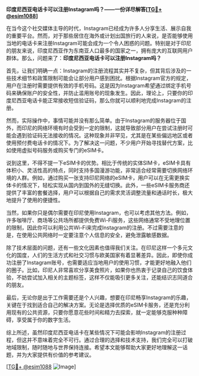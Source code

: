 **印度尼西亚电话卡可以注册Instagram吗？——一份详尽解答[[TG💪+ @esim1088](https://t.me/s/esim1088)]**

在当今这个社交媒体主导的时代，Instagram已经成为许多人分享生活、展示自我的重要平台。然而，对于那些居住在海外或计划出国旅行的人来说，是否能够使用当地的电话卡来注册Instagram可能会成为一个令人困惑的问题。特别是对于印尼的朋友来说，印度尼西亚作为东南亚人口最多的国家之一，拥有庞大的互联网用户群体。那么，问题来了：**印度尼西亚电话卡可以注册Instagram吗？**

首先，让我们明确一点：Instagram的注册流程其实并不复杂，但其背后涉及的一些技术细节和政策限制可能会让部分用户感到困扰。根据Instagram官方的规定，用户在注册时需要提供有效的手机号码。这是因为Instagram希望通过绑定手机号码来确保账户的安全性，并防止滥用账号的现象发生。因此，理论上，只要你的印度尼西亚电话卡能正常接收短信验证码，那么你就可以顺利地完成Instagram的注册。

然而，实际操作中，事情可能并没有那么简单。由于Instagram的服务器位于国外，而印尼的网络环境有时会受到一定的限制，这就导致部分用户在尝试注册时可能会遇到验证码无法接收的情况。这种现象并非罕见，尤其是在某些偏远地区或者使用预付费电话卡的情况下。为了解决这一问题，不少用户开始寻找替代方案，比如使用虚拟号码服务或购买专门的eSIM卡。

说到这里，不得不提一下eSIM卡的优势。相比于传统的实体SIM卡，eSIM卡具有体积小、灵活性高的特点，同时支持多国漫游功能，非常适合经常需要切换网络环境的人群。例如，通过购买一张支持印尼网络的eSIM卡，用户可以在无需更换实体卡的情况下，轻松实现从国内到国外的无缝切换。此外，一些eSIM卡服务商还提供了丰富的套餐选择，用户可以根据自己的需求灵活调整流量和通话时长，极大地提升了使用的便捷性。

当然，如果你只是偶尔需要在印尼使用Instagram，也可以考虑其他方法。例如，许多咖啡厅、商场等公共场所都提供免费Wi-Fi服务，这些网络通常不受地理位置的限制，因此你可以利用公共Wi-Fi来完成Instagram的注册。不过需要注意的是，在使用公共网络时一定要注意个人信息的安全，避免泄露敏感数据。

除了技术层面的问题，还有一些文化因素也值得我们关注。在印尼这样一个多元文化的国度，人们的生活方式和社交习惯与欧美国家有着显著差异。因此，即使你成功注册了Instagram账号，也需要适应当地用户的使用习惯，才能更好地融入他们的圈子。比如，印尼人非常喜欢分享美食照片，如果你也热衷于记录自己的饮食体验，不妨尝试加入相关的主题标签，这样不仅能吸引更多关注，还能结识志同道合的朋友。

最后，无论你是出于工作需要还是个人兴趣，想要在印尼畅享Instagram的乐趣，关键在于找到适合自己的解决方案。无论是选择优质的eSIM卡服务，还是充分利用现有的公共资源，只要你愿意花些时间和精力去探索，就一定能够克服种种障碍，享受属于你的数字生活。

综上所述，虽然印度尼西亚电话卡在某些情况下可能会影响Instagram的注册过程，但这并不意味着完全不可行。通过合理的选择和技术支持，我们完全可以打破地域限制，随时随地与世界保持连接。希望本文能够帮助大家更好地理解这一话题，并为大家提供有价值的参考建议。

[[TG💪+ @esim1088](https://t.me/s/esim1088) ![Image](https://i.postimg.cc/4NQfJmqS/Snipaste-2025-05-13-00-14-12.png)]